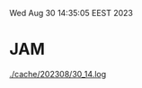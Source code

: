 Wed Aug 30 14:35:05 EEST 2023
# JAM
<a href='./cache/202308/30_14.log'>./cache/202308/30_14.log</a>
